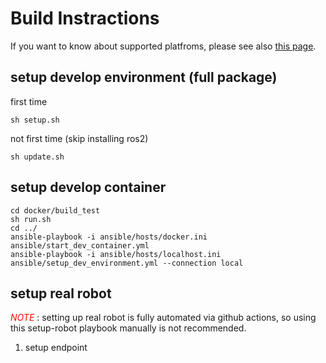 # Build Instractions

If you want to know about supported platfroms, please see also [this page](supported_platforms.md).

## setup develop environment (full package)

first time
```shell
sh setup.sh
```

not first time (skip installing ros2)
```shell
sh update.sh
```

## setup develop container

```
cd docker/build_test
sh run.sh
cd ../
ansible-playbook -i ansible/hosts/docker.ini ansible/start_dev_container.yml
ansible-playbook -i ansible/hosts/localhost.ini ansible/setup_dev_environment.yml --connection local
```

## setup real robot

<span style="color: red; ">_NOTE_</span> : setting up real robot is fully automated via github actions, so using this setup-robot playbook manually is not recommended.

1. setup endpoint
```

```